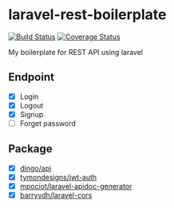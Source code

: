 # laravel-rest-boilerplate
[![Build Status](https://travis-ci.org/muhtarudinsiregar/laravel-rest-boilerplate.svg?branch=master)](https://travis-ci.org/muhtarudinsiregar/laravel-rest-boilerplate)
[![Coverage Status](https://coveralls.io/repos/github/muhtarudinsiregar/laravel-rest-boilerplate/badge.svg?branch=master)](https://coveralls.io/github/muhtarudinsiregar/laravel-rest-boilerplate?branch=master)

My boilerplate for REST API using laravel

## Endpoint
* [x] Login
* [x] Logout
* [x] Signup
* [ ] Forget password

## Package
* [x] [dingo/api](https://github.com/dingo/api)
* [x] [tymondesigns/jwt-auth](https://github.com/tymondesigns/jwt-auth)
* [x] [mpociot/laravel-apidoc-generator](https://github.com/mpociot/laravel-apidoc-generator)
* [x] [barryvdh/laravel-cors](https://github.com/barryvdh/laravel-cors)
